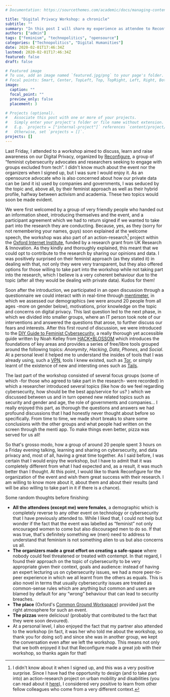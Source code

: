 ```yaml
---
# Documentation: https://sourcethemes.com/academic/docs/managing-content/

title: "Digital Privacy Workshop: a chronicle"
subtitle: ""
summary: "In this post I will share my experience as attendee to Reconfigure Workshop. Reconfigure is a group of feminist cybersecurity advocates & researchers seeking to engage with groups excluded from tech and improve industry and academia"
authors: ["admin"]
tags: ["feminism", "technopolitics", "opensource"]
categories: ["Technopolitics", "Digital Humanities"]
date: 2020-02-01T17:46:34Z
lastmod: 2020-02-01T17:46:34Z
featured: false
draft: false

# Featured image
# To use, add an image named `featured.jpg/png` to your page's folder.
# Focal points: Smart, Center, TopLeft, Top, TopRight, Left, Right, BottomLeft, Bottom, BottomRight.
image:
  caption: ""
  focal_point: ""
  preview_only: false
  placement: 3

# Projects (optional).
#   Associate this post with one or more of your projects.
#   Simply enter your project's folder or file name without extension.
#   E.g. `projects = ["internal-project"]` references `content/project/deep-learning/index.md`.
#   Otherwise, set `projects = []`.
projects: []
---
```


Last Friday, I attended to a workshop aimed to discuss, learn and raise awareness on our Digital Privacy, organized by [Reconfigure](https://www.facebook.com/reconfigure/), a group of “feminist cybersecurity advocates and researchers seeking to engage with groups excluded from tech”. I didn't know much about the event nor the organizers when I signed up, but I was sure I would enjoy it. As an opensource advocate who is also concerned about how our private data can be (and it is) used by companies and governments, I was seduced by the topic and, above all, by their feminist approach as well as their hybrid profile, halfway between activism and academia. These two topics would soon be made evident.

We were first welcomed by a group of very friendly people who handed out an information sheet, introducing themselves and the event, and a participant agreement which we had to return signed if we wanted to take part into the research they are conducting. Because, yes, as they (sorry for not remembering your names, guys) soon explained at the welcome speech, the workshop was also part of an action-research[^action-research] project within the [Oxford Internet Institute](https://www.oii.ox.ac.uk/), funded by a research grant from UK Research & Innovation. As they kindly and thoroughly explained, this meant that we could opt to contribute to the research by sharing our opinions and data. I was positively surprised on their feminist approach (as they stated it) in dealing with that, not only they were very transparent, but they also offered options for those willing to take part into the workshop while not taking part into the research, which I believe is a very coherent behaviour due to the topic (after all they would be dealing with private data). Kudos for them!

Soon after the introduction, we participated in an open discussion through a questionnaire we could interact with in real-time through [mentimeter](https://www.mentimeter.com/), in which we assessed our demographics (we were around 20 people from all ages -more on gender below), motivations, prior knowledge on the topic and concerns on digital privacy. This last question led to the next phase, in which we divided into smaller groups, where an IT person took note of our interventions and answered the questions that arose, to further discuss our fears and interests. After this first round of discussion, we were introduced to the [DIY Guide to Feminist Cybersecurity](https://hackblossom.org/cybersecurity/), a really thorough yet accessible guide written by Noah Kelley from [HACK*BLOSSOM](https://hackblossom.org/) which introduces the foundations of key areas and provides a series of free/libre tools grouped around the following topics: *Anonymity*, *Hacking*, *Data*, *Phones*, and *Social*. At a personal level it helped me to understand the insides of tools that I was already using, such a [VPN](https://hackblossom.org/cybersecurity/), tools I knew existed, such as [Tor](https://www.torproject.org/), or simply learnt of the existence of new and intersting ones such as [Tails](https://tails.boum.org/index.en.html).

The last part of the workshop consisted of several focus groups (some of which -for those who agreed to take part in the research- were recorded) in which a researcher introduced several topics (like how do we feel regarding cybersecurity, how should be the best app/service for us? ) which we discussed between us and in turn opened new related topics such as security and gender and age, the role of governments and companies... I really enjoyed this part, as thorough the questions and answers we had profound discussions that I had honestly never thought about before so specifically. From time to time, we made short breaks to share some conclusions with the other groups and what people had written on the screen through the menti app. To make things even better, pizza was served for us all!

So that's grosso modo, how a group of around 20 people spent 3 hours on a Friday evening talking, learning and sharing on cybersecurity, and data privacy and, most of all, having a great time together. As I said before, I was certain that I would enjoy the workshop, but I have to admit that it was completely different from what I had expected and, as a result, it was much better than I thought. At this point, I would like to thank Reconfigure for the organization of the event and wish them great success with their research. I am willing to know more about it, about them and about their results (and will be also willing to take part in it if there is a chance).

Some random thoughts before finishing:

* **All the attendees (except me) were females**, a demographic which is completely reverse to any other event on technology or cybersecurity that I have previously attended to. While I liked that, I could not help but wonder if the fact that the event was labelled as “feminist” not only encouraged women to come but also discouraged men to do so. If that was true, that's definitely something we (men) need to address to understand that feminism is not something alien to us but also concerns us all.
* **The organizers made a great effort on creating a safe-space** where nobody could feel threatened or treated with contempt. In that regard, I found their approach on the topic of cybersecurity to be very appropriate given their context, goals and audience: instead of having an expert lecturing us on cybersecurity issues, we had a more peer-to-peer experience in which we all learnt from the others as equals. This is also novel in terms that usually cybersecurity issues are treated as common-sense rules which are anything but common and users are blamed by default for any “wrong” behaviour that can lead to security breaches.
* **The place** (Oxford's [Common Ground Workspace](https://www.facebook.com/CommonGroundWorkspace/)) provided just the right atmosphere for such an event.
* **The pizzas** were delicious! (probably that contributed to the fact that they were soon devoured).
* At a personal level, I also enjoyed the fact that my partner also attended to the workshop (in fact, it was her who told me about the workshop, so thank you for doing so!) and since she was in another group, we kept the conversation even after we left the workshop. This means not only that we both enjoyed it but that Reconfigure made a great job with their workshop, so thanks again for that!

[^action-research]: I didn't know about it when I signed up, and this was a very positive surprise. Since I have had the opportunity to design (and to take part into) an action-research project on urban mobility and disabilities (you can read about it [here](/en/project/zaccesible/)), I considered very positive to learn from other fellow colleagues who come from a very different context.
